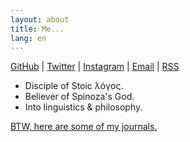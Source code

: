 ```yaml
---
layout: about
title: Me...
lang: en
---
```


[GitHub](https://github.com/raptazure) | [Twitter](https://twitter.com/raptazure) | [Instagram](https://www.instagram.com/raptazure/) | [Email](mailto:hermit0x9@outlook.com) | [RSS](https://raptazure.github.io/rss.xml)


<div >

- Disciple of Stoic λόγος.
- Believer of Spinoza's God.  
- Into linguistics & philosophy.

</div>

[BTW, here are some of my journals.](https://raptazure.github.io/journal) 
